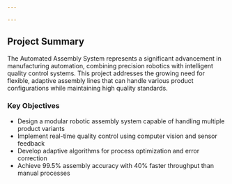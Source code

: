 ```yaml
---

---
```


## Project Summary

The Automated Assembly System represents a significant advancement in manufacturing automation, combining precision robotics with intelligent quality control systems. This project addresses the growing need for flexible, adaptive assembly lines that can handle various product configurations while maintaining high quality standards.

### Key Objectives
- Design a modular robotic assembly system capable of handling multiple product variants
- Implement real-time quality control using computer vision and sensor feedback
- Develop adaptive algorithms for process optimization and error correction
- Achieve 99.5% assembly accuracy with 40% faster throughput than manual processes